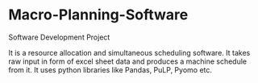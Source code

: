 # Macro-Planning-Software
Software Development Project

It is a resource allocation and simultaneous scheduling software.
It takes raw input in form of excel sheet data and produces a machine schedule from it.
It uses python libraries like Pandas, PuLP, Pyomo etc.
